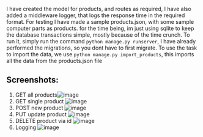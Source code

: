 I have created the model for products, and routes as required, I have also added a middleware logger, that logs the response time in the required format. 
For testing I have made a sample products.json, with some sample computer parts as products. for the time being, im just using sqlite to keep the database transactions simple, mostly because of the time crunch. 
To run it, simply run the command ```python manage.py runserver```, I have already performed the migrations, so you dont have to first migrate. To use the task to import the data, we use ```python manage.py import_products```, this imports all the data from the products.json file

## Screenshots: 
1. GET all products![image](https://github.com/user-attachments/assets/82dcbd56-decc-4ee4-ad38-b6d53cdcc25d)
2. GET single product ![image](https://github.com/user-attachments/assets/960f640d-3833-4f90-a3e0-792e0764122e)
3. POST new product ![image](https://github.com/user-attachments/assets/a1a39793-c480-46a7-9438-7784ddbc9469)
4. PUT update product ![image](https://github.com/user-attachments/assets/97049bad-0cfa-47db-a639-4391cee60479)
5. DELETE product via id ![image](https://github.com/user-attachments/assets/fe702e73-8503-4e8c-8568-8772a708857d)
6. Logging ![image](https://github.com/user-attachments/assets/ac4a3d81-92cf-4e03-936a-6cb6ed87078e)
